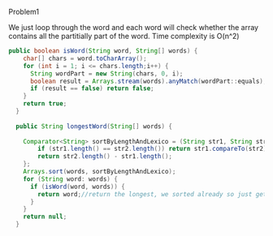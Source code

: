 Problem1

We just loop through the word and each word will check whether the array contains all the partitially part of the word. Time complexity is O(n^2)

```java
public boolean isWord(String word, String[] words) {
    char[] chars = word.toCharArray();
    for (int i = 1; i <= chars.length;i++) {
      String wordPart = new String(chars, 0, i);
      boolean result = Arrays.stream(words).anyMatch(wordPart::equals);
      if (result == false) return false;
    }
    return true;
  }
  
  public String longestWord(String[] words) {
    
    Comparator<String> sortByLengthAndLexico = (String str1, String str2) -> {
        if (str1.length() == str2.length()) return str1.compareTo(str2);
        return str2.length() - str1.length();
    };
    Arrays.sort(words, sortByLengthAndLexico);
    for (String word: words) {
      if (isWord(word, words)) {
        return word;//return the longest, we sorted already so just get the first one
      }
    }
    return null;
  }
```
